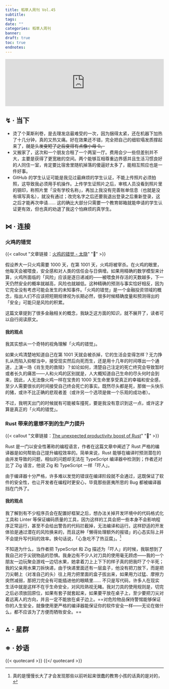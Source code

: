 ```yaml
---
title: 稻草人周刊 Vol.45
subtitle: 
tags: 
date: ""
categories: 稻草人周刊
banner: 
draft: true
toc: true
endnotes:
---
```


<iframe allow="autoplay *; encrypted-media *;" frameborder="0" height="150" style="width:100%;max-width:660px;overflow:hidden;background:transparent;" sandbox="allow-forms allow-popups allow-same-origin allow-scripts allow-storage-access-by-user-activation allow-top-navigation-by-user-activation" src="https://embed.music.apple.com/cn/album/the-dead-dance/1837298856?i=1837298858"></iframe>

<!--more-->

## ↯ · 当下

- 烫了个莱斯利卷，是去理发店最难受的一次，因为捆得太紧，还在机器下加热了十几分钟，真的又热又痛。好在效果还不错，完全把自己的细软塌发质撑起来了，~~就是头发变短了之后变得有点像小母 0。~~
- 又搬家了，这次和一个朋友合租了一个两室一厅。费用会少一些但差别并不大，主要是获得了更宽敞的空间。两个能够互相尊重边界感并且生活习惯良好的人同住一室，肯定要比宿舍里随机掉落的傻逼好太多了，能相互照应也是一件好事。
- GitHub 的学生认证可能是我见过最麻烦的学生认证，不能上传照片必须拍照，这导致我必须用手机操作。上传学生证照片之后，审核人员没看到照片里的钢印，称照片里「没有学校名称」，再加上我没有完善账单信息（也就是没有填写真名），就没有通过；改完名字之后还要我退出登录之后重新登录，这之后才能再次申请…… 这的确比大部分只需要一个教育邮箱就能申请的学生认证更有效，但也真的劝退了我这个怕麻烦的真学生。

## ⋈︎ · 连接

### 火鸡的错觉

{{< callout "文章链接：[火鸡的错觉 - 太隐](https://wangyurui.com/posts/huo-ji-de-cuo-jue-7519df30)" "📜" >}}

假设养大一只火鸡需要 1000 天，在第 1001 天，火鸡将被宰杀。在火鸡的眼里，他每天会被喂食，安全感和对人类的信任会与日俱增。如果用精确的数学模型来计算，火鸡所面临的「风险」应该是逐日递减的——被喂食并存活的天数越多，下一天仍然安全的概率就越高，风险也就越低。这种精确的预测与事实恰好相反，因为它完全没有考虑可能会发生的未知事件。「火鸡的错觉」是一个金融投资领域的概念，指出人们不应该把短期规律视为长期必然，很多时候精确度量和预测得出的「安全」可能只是风险的积累。

这篇文章提到了很多金融相关的概念，我缺乏这方面的知识，就不展开了，读者可以自行阅读原文。

#### 我的观点

我其实想从一个奇特的视角理解「火鸡的错觉」。

如果火鸡清楚地知道自己在第 1001 天就会被杀掉，它的生活会变得怎样？无力挣扎从而陷入抑郁当中，接受现实然后向死而生，还是用十几年的时间啄出一个通道，上演一场《肖生克的救赎》？如论如何，清楚自己注定的死亡终究会导致暂时或者长久的痛苦——人和火鸡的区别就是，人大概知道自己生命的尽头何时会到来，因此，人无法像火鸡一样在宝贵的 1000 天生命里享受真正的幸福和安全感，至少人需要很长的时间接受自己终会死亡的事实。既然尽头都是死，那做一头快乐的猪，或许不比正确的悲观者差（或许另一个选项是做一个乐观的成功者）。

不过，我明天出门的时候就有可能被车撞死，要是我没有意识到这一点，或许这才算是真正的「火鸡的错觉」。

### Rust 带来的意想不到的生产力提升

{{< callout "文章链接：[The unexpected productivity boost of Rust](https://lubeno.dev/blog/rusts-productivity-curve)" "📜" >}}

Rust 是一门以安全性著称的编程语言，作者在这篇文章中阐述了 Rust 严格的编译器是如何帮助自己提升编程效率的。简单来说，Rust 能够在编译时预测潜在的由并发导致的问题，相似的问题却无法在 TypeScript 编译器中检测到；作者还对比了 Zig 语言，他说 Zig 和 TypeScript 一样「吓人」。

由于编译器十分严格，许多难以发觉的错误在编译阶段就不会通过，这既保证了软件的安全性，也让开发者在编程时更安心，毕竟那些匪夷所思的 Bug 都被编译器挡在门外了。

#### 我的观点

我了解到有不少程序员会在配置好框架之后，想办法关掉开发环境中的代码格式化工具和 Linter 等保证编码质量的工具，因为这样的工具会把一些本身不会影响程序正常运行，甚至不会给出警告的代码拦截掉，无法编译和运行。这样舒适的开发体验是通过潜在的风险换来的，而且这种「懒得处理额外的报错」的心态实际上并不会提升写代码的效率。换句话说，「心急吃不了热豆腐」。[^1]

不知道为什么，当作者把 TypeScript 和 Zig 描述为「吓人」的时候，我联想到了我自己对于尖锐物品的恐惧。我身边有不少人对刀具的使用毫无顾虑——我的一个朋友一边玩聚会游戏一边切水果，她拿着刀上上下下的样子真的把我吓了个半死；我的父亲用水果刀拆快递，由于快递里面还有一层盒子，他没有把刀放下，而是把刀尖朝上（对准自己的头）往上用力把里面的盒子拔出来，如果用力过猛、摩擦力突然减弱，那把刀完全有可能插进他的眼睛里…… 不只是写代码，许多人在现实生活中就是这样不在乎生命安全，对风险熟视无睹。我对刀具的使用规则是，切完之后必须放回原位，如果有套子就套起来，如果要平放在桌子上，至少要把刀尖对着远离人的方向，并且一定不能放在桌子边上。==对危险物品保持警惕能够保证你的人生安全，就像使用更严格的编译器能保证你的软件安全一样——无论在做什么，都不应该为了方便而牺牲安全。==

## ⁂ · 星群



## ※ · 妙语

{{< quotecard >}} {{</ quotecard >}}



[^1]: 真的是慢慢长大了才会发现那些以前听起来很蠢的教育小孩的话真的是对的，
